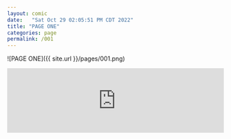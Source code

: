 ```yaml
---
layout: comic
date:   "Sat Oct 29 02:05:51 PM CDT 2022"
title: "PAGE ONE"
categories: page
permalink: /001
---
```

![PAGE ONE]({{ site.url }}/pages/001.png)

<iframe scrolling="no" id="hearthis_at_track_7383773" width="100%" height="150" src="https://app.hearthis.at/embed/7383773/transparent_black/?hcolor=&color=&style=2&block_size=2&block_space=1&background=1&waveform=0&cover=0&autoplay=0&css=" frameborder="0" allowtransparency allow="autoplay"><p>Listen to <a href="https://hearthis.at/todiaspora/uploadedfairtydeeplore70bpm/" target="_blank">Uploaded Fairy Deep Lore</a> <span>by</span><a href="https://hearthis.at/todiaspora/" target="_blank" >ToDiaspora</a> <span>on</span> <a href="https://hearthis.at/" target="_blank">hearthis.at</a></p></iframe>
